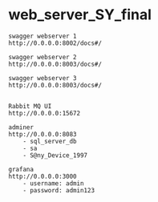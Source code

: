 # web_server_SY_final


    swagger webserver 1
    http://0.0.0.0:8002/docs#/

    swagger webserver 2
    http://0.0.0.0:8003/docs#/

    swagger webserver 3
    http://0.0.0.0:8003/docs#/


    Rabbit MQ UI
    http://0.0.0.0:15672

    adminer
    http://0.0.0.0:8083
        - sql_server_db
        - sa
        - S@ny_Device_1997

    grafana
    http://0.0.0.0:3000
        - username: admin
        - password: admin123